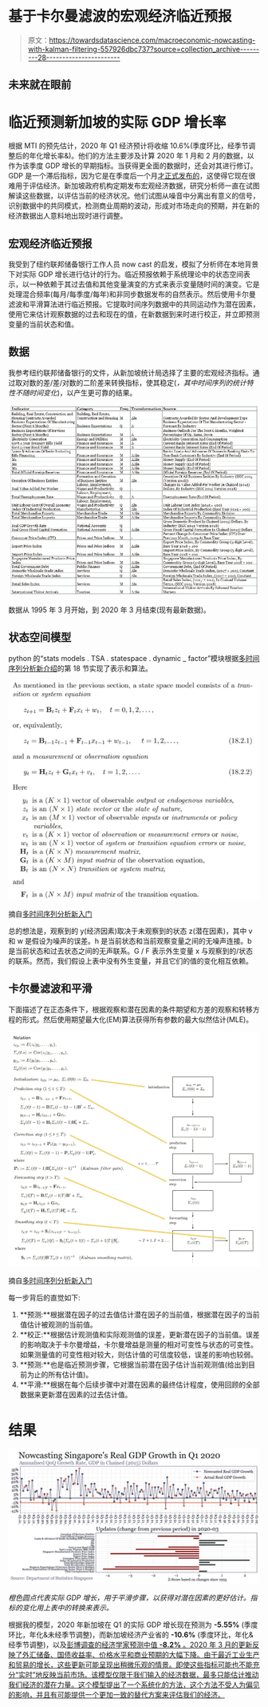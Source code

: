 # 基于卡尔曼滤波的宏观经济临近预报

> 原文：<https://towardsdatascience.com/macroeconomic-nowcasting-with-kalman-filtering-557926dbc737?source=collection_archive---------28----------------------->

## 未来就在眼前

# 临近预测新加坡的实际 GDP 增长率

根据 MTI 的预先估计，2020 年 Q1 经济预计将收缩 10.6%(季度环比，经季节调整后的年化增长率&)。他们的方法主要涉及计算 2020 年 1 月和 2 月的数据，以作为该季度 GDP 增长的早期指标。当获得更全面的数据时，还会对其进行修订。GDP 是一个滞后指标，因为它是在季度后一个月[才正式发布的](https://www.singstat.gov.sg/whats-new/advance-release-calendar)，这使得它现在很难用于评估经济。新加坡政府机构定期发布宏观经济数据，研究分析师一直在试图解读这些数据，以评估当前的经济状况。他们试图从噪音中分离出有意义的信号，识别数据中的共同模式，检测商业周期的波动，形成对市场走向的预期，并在新的经济数据出人意料地出现时进行调整。

## 宏观经济临近预报

我受到了纽约联邦储备银行工作人员 now cast 的启发，模拟了分析师在本地背景下对实际 GDP 增长进行估计的行为。临近预报依赖于系统理论中的状态空间表示，以一种依赖于其过去值和其他变量演变的方式来表示变量随时间的演变。它是处理混合频率(每月/每季度/每年)和非同步数据发布的自然表示。然后使用卡尔曼滤波和平滑算法进行临近预报。它提取时间序列数据中的共同运动作为潜在因素，使用它来估计观察数据的过去和现在的值，在新数据到来时进行校正，并立即预测变量的当前状态和值。

## 数据

我参考纽约联邦储备银行的文件，从新加坡统计局选择了主要的宏观经济指标。通过取对数的差/差/对数的二阶差来转换指标，使其稳定(*，其中时间序列的统计特性不随时间变化*)，以产生更可靠的结果。

![](img/504e278156c75d622b57aa7ad0a7255f.png)

数据从 1995 年 3 月开始，到 2020 年 3 月结束(现有最新数据)。

## 状态空间模型

python 的“stats models . TSA . statespace . dynamic _ factor”模块根据[多时间序列分析新介绍](https://www.springer.com/gp/book/9783540401728)的第 18 节实现了表示和算法。

![](img/63b23010a0bf6de447084fb8541f8d1b.png)

摘自[多时间序列分析新入门](https://www.springer.com/gp/book/9783540401728)

总的想法是，观察到的 y(经济因素)取决于未观察到的状态 z(潜在因素)，其中 v 和 w 是假设为噪声的误差。h 是当前状态和当前观察变量之间的无噪声连接。b 是当前状态和过去状态之间的无声联系。G / F 表示外生变量 x 与观察到的/状态的联系。然而，我们假设上表中没有外生变量，并且它们的值的变化相互依赖。

## 卡尔曼滤波和平滑

下面描述了在正态条件下，根据观察和潜在因素的条件期望和方差的观察和转移方程的形式。然后使用期望最大化(EM)算法获得所有参数的最大似然估计(MLE)。

![](img/60c7ccf80b72214640aa9d354819b508.png)

摘自[多时间序列分析新入门](https://www.springer.com/gp/book/9783540401728)

每一步背后的直觉如下:

1.  **预测:**根据潜在因子的过去值估计潜在因子的当前值，根据潜在因子的当前值估计被观测的当前值。
2.  **校正:**根据估计观测值和实际观测值的误差，更新潜在因子的当前值。误差的影响取决于卡尔曼增益，卡尔曼增益是测量的相对可变性与状态的可变性。如果测量值的可变性相对较大，则估计值的可信度较低，误差的影响也较弱。
3.  **预测:**也是临近预测步骤，它根据当前潜在因子估计当前观测值(给出到目前为止的所有估计值)。
4.  **平滑:**根据在每个后续步骤中对潜在因素的最终估计程度，使用回顾的全部数据来更新潜在因素的过去估计值。

# 结果

![](img/7edce0a9dd9c7723c0d5c3aaab3a5b28.png)

*橙色圆点代表实际 GDP 增长，用于平滑步骤，以获得对潜在因素的更好估计。指标的变化用上表中的转换来表示。*

根据我的模型，2020 年新加坡在 Q1 的实际 GDP 增长现在预测为 **-5.55%** (季度环比，年化&未经季节调整)，而新加坡经济产业省的 **-10.6%** (季度环比，年化&经季节调整)，以及[彭博调查的经济学家预测中值 **-8.2%** 。2020 年 3 月的更新反映了外汇储备、国债收益率、价格水平和商业预期的大幅下降。由于最近工业生产和贸易的增长，这些更新可能呈现出稍微乐观的情景。即使这些指标可能也不能充分“实时”地反映当前市场。该模型仅限于我们输入的经济数据，最多只能估计推动我们经济的潜在力量。这个模型提出了一个系统化的方法，这个方法不受人为偏见的影响，并且有可能提供一个更加一致的替代方案来评估我们的经济。](https://www.bloomberg.com/news/articles/2020-03-26/singapore-sees-sharp-2020-contraction-as-quarterly-gdp-plunges)